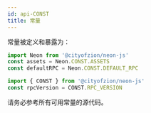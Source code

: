 ```yaml
---
id: api-CONST
title: 常量
---
```


常量被定义和暴露为：

```js
import Neon from '@cityofzion/neon-js'
const assets = Neon.CONST.ASSETS
const defaultRPC = Neon.CONST.DEFAULT_RPC

import { CONST } from '@cityofzion/neon-js'
const rpcVersion = CONST.RPC_VERSION
```

请务必参考所有可用常量的源代码。

